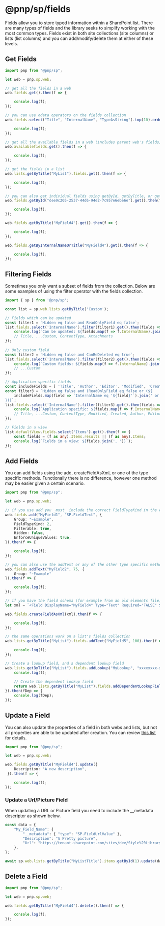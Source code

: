 # @pnp/sp/fields

Fields allow you to store typed information within a SharePoint list. There are many types of fields and the library seeks to simplify working with the most common types. Fields exist in both site collections (site columns) or lists (list columns) and you can add/modify/delete them at either of these levels.

## Get Fields

```TypeScript
import pnp from "@pnp/sp";

let web = pnp.sp.web;

// get all the fields in a web
web.fields.get().then(f => {

    console.log(f);
});

// you can use odata operators on the fields collection
web.fields.select("Title", "InternalName", "TypeAsString").top(10).orderBy("Id").get().then(f => {

    console.log(f);
});

// get all the available fields in a web (includes parent web's fields)
web.availablefields.get().then(f => {

    console.log(f);
});

// get the fields in a list
web.lists.getByTitle("MyList").fields.get().then(f => {

    console.log(f);
});

// you can also get individual fields using getById, getByTitle, or getByInternalNameOrTitle
web.fields.getById("dee9c205-2537-44d6-94e2-7c957e6ebe6e").get().then(f => {

    console.log(f);
});

web.fields.getByTitle("MyField4").get().then(f => {

    console.log(f);
});

web.fields.getByInternalNameOrTitle("MyField4").get().then(f => {

    console.log(f);
});
```

## Filtering Fields 

Sometimes you only want a subset of fields from the collection. Below are some examples of using the filter operator with the fields collection.

```TypeScript
import { sp } from '@pnp/sp';

const list = sp.web.lists.getByTitle('Custom');

// Fields which can be updated
const filter1 = `Hidden eq false and ReadOnlyField eq false`;
list.fields.select('InternalName').filter(filter1).get().then(fields => {
    console.log(`Can be updated: ${fields.map(f => f.InternalName).join(', ')}`);
    // Title, ...Custom, ContentType, Attachments
});
    
// Only custom field
const filter2 = `Hidden eq false and CanBeDeleted eq true`;
list.fields.select('InternalName').filter(filter2).get().then(fields => {
    console.log(`Custom fields: ${fields.map(f => f.InternalName).join(', ')}`);
    // ...Custom
});

// Application specific fields
const includeFields = [ 'Title', 'Author', 'Editor', 'Modified', 'Created' ];
const filter3 = `Hidden eq false and (ReadOnlyField eq false or (${
    includeFields.map(field => `InternalName eq '${field}'`).join(' or ')
}))`;
list.fields.select('InternalName').filter(filter3).get().then(fields => {
    console.log(`Application specific: ${fields.map(f => f.InternalName).join(', ')}`);
    // Title, ...Custom, ContentType, Modified, Created, Author, Editor, Attachments
});

// Fields in a view
list.defaultView.fields.select('Items').get().then(f => {
    const fields = (f as any).Items.results || (f as any).Items;
    console.log(`Fields in a view: ${fields.join(', ')}`);
});
```

## Add Fields

You can add fields using the add, createFieldAsXml, or one of the type specific methods. Functionally there is no difference, however one method may be easier given a certain scenario.

```TypeScript
import pnp from "@pnp/sp";

let web = pnp.sp.web;

// if you use add you _must_ include the correct FieldTypeKind in the extended properties
web.fields.add("MyField1", "SP.FieldText", { 
    Group: "~Example",
    FieldTypeKind: 2,
    Filterable: true,
    Hidden: false,
    EnforceUniqueValues: true,
}).then(f => {

    console.log(f);
});

// you can also use the addText or any of the other type specific methods on the collection
web.fields.addText("MyField2", 75, { 
    Group: "~Example"
}).then(f => {

    console.log(f);
});

// if you have the field schema (for example from an old elements file) you can use createFieldAsXml
let xml = `<Field DisplayName="MyField4" Type="Text" Required="FALSE" StaticName="MyField4" Name="MyField4" MaxLength="125" Group="~Example" />`;

web.fields.createFieldAsXml(xml).then(f => {

    console.log(f);
});

// the same operations work on a list's fields collection
web.lists.getByTitle("MyList").fields.addText("MyField5", 100).then(f => {

    console.log(f);
});

// Create a lookup field, and a dependent lookup field
web.lists.getByTitle("MyList").fields.addLookup("MyLookup", "xxxxxxxx-xxxx-4xxx-yxxx-xxxxxxxxxxxx", "MyLookupTargetField").then(f => {
    console.log(f);
    
    // Create the dependent lookup field
    return web.lists.getByTitle("MyList").fields.addDependentLookupField("MyLookup_ID", f.Id, "ID");
}).then(fDep => {
    console.log(fDep);
});
```

## Update a Field

You can also update the properties of a field in both webs and lists, but not all properties are able to be updated after creation. You can review [this list](https://msdn.microsoft.com/en-us/library/office/dn600182.aspx#bk_FieldProperties) for details.

```TypeScript
import pnp from "@pnp/sp";

let web = pnp.sp.web;

web.fields.getByTitle("MyField4").update({ 
    Description: "A new description",
 }).then(f => {

    console.log(f);
});
```

### Update a Url/Picture Field

When updating a URL or Picture field you need to include the __metadata descriptor as shown below.

```TypeScript
const data = {
    "My_Field_Name": {
        "__metadata": { "type": "SP.FieldUrlValue" },
        "Description": "A Pretty picture",
        "Url": "https://tenant.sharepoint.com/sites/dev/Style%20Library/DSC_0024.JPG",
    },
};

await sp.web.lists.getByTitle("MyListTitle").items.getById(1).update(data);
```

## Delete a Field

```TypeScript
import pnp from "@pnp/sp";

let web = pnp.sp.web;

web.fields.getByTitle("MyField4").delete().then(f => {

    console.log(f);
});
```
